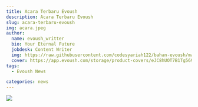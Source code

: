 ```yaml
---  
title: Acara Terbaru Evoush
description: Acara Terbaru Evoush 
slug: acara-terbaru-evoush
img: acara.jpeg
author: 
  name: evoush_writter
  bio: Your Eternal Future
  jobdesk: Content Writer
  img: https://raw.githubusercontent.com/codesyariah122/bahan-evoush/main/images/banner/jumbotron5.jpg
  cover: https://app.evoush.com/storage/product-covers/eJC8hUOT7B1Tg56943hWhsI9KMH8k7CdRe2OFDbo.jpg
tags: 
  - Evoush News

categories: news
---  
```



<img src="https://raw.githubusercontent.com/evoush12/bahan_evoush/main/news/acara.jpeg" class="img-responsive img-fluid">
